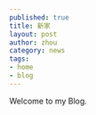 ```yaml
---
published: true
title: 新家
layout: post
author: zhou
category: news
tags:
- home
- blog
---
```


Welcome to my Blog.
